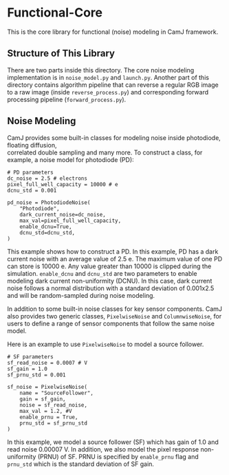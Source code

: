 # Functional-Core

This is the core library for functional (noise) modeling in CamJ framework.

## Structure of This Library

There are two parts inside this directory. The core noise modeling implementation is in 
`noise_model.py` and `launch.py`. Another part of this directory contains algorithm pipeline that 
can reverse a regular RGB image to a raw image (inside `reverse_process.py`) and corresponding 
forward processing pipeline (`forward_process.py`). 

## Noise Modeling

CamJ provides some built-in classes for modeling noise inside photodiode, floating diffusion, \
correlated double sampling and many more. To construct a class, for example, a noise model for photodiode (PD):

```
# PD parameters
dc_noise = 2.5 # electrons
pixel_full_well_capacity = 10000 # e
dcnu_std = 0.001

pd_noise = PhotodiodeNoise(
	"Photodiode",
	dark_current_noise=dc_noise,
	max_val=pixel_full_well_capacity,
	enable_dcnu=True,
	dcnu_std=dcnu_std,
)
```

This example shows how to construct a PD. In this example, PD has a dark current noise with an average 
value of 2.5 e. The maximum value of one PD can store is 10000 e. Any value greater than 10000 is 
clipped during the simulation. `enable_dcnu` and `dcnu_std` are two parameters to enable modeling 
dark current non-uniformity (DCNU). In this case, dark current noise follows a normal distribution 
with a standard deviation of 0.001x2.5 and will be random-sampled during noise modeling.

In addition to some built-in noise classes for key sensor components. CamJ also provides two generic 
classes, `PixelwiseNoise` and `ColumnwiseNoise`, for users to define a range of sensor components 
that follow the same noise model.

Here is an example to use `PixelwiseNoise` to model a source follower.

```
# SF parameters
sf_read_noise = 0.0007 # V
sf_gain = 1.0
sf_prnu_std = 0.001

sf_noise = PixelwiseNoise(
	name = "SourceFollower",
	gain = sf_gain,
	noise = sf_read_noise,
	max_val = 1.2, #V
	enable_prnu = True,
	prnu_std = sf_prnu_std
)
```

In this example, we model a source follower (SF) which has gain of 1.0 and read noise 0.00007 V. 
In addition, we also model the pixel response non-uniformity (PRNU) of SF. PRNU is specified by 
`enable_prnu` flag and `prnu_std` which is the standard deviation of SF gain.

